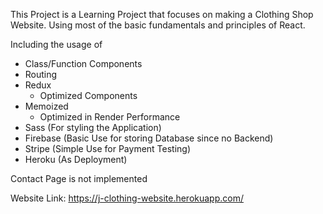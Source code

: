 This Project is a Learning Project that focuses on making a Clothing Shop Website. Using most of the basic fundamentals and principles of React.

Including the usage of 

- Class/Function Components
- Routing
- Redux
    - Optimized Components
- Memoized
    - Optimized in Render Performance
- Sass (For styling the Application)
- Firebase (Basic Use for storing Database since no Backend)
- Stripe (Simple Use for Payment Testing)
- Heroku (As Deployment)

Contact Page is not implemented

Website Link: https://j-clothing-website.herokuapp.com/
